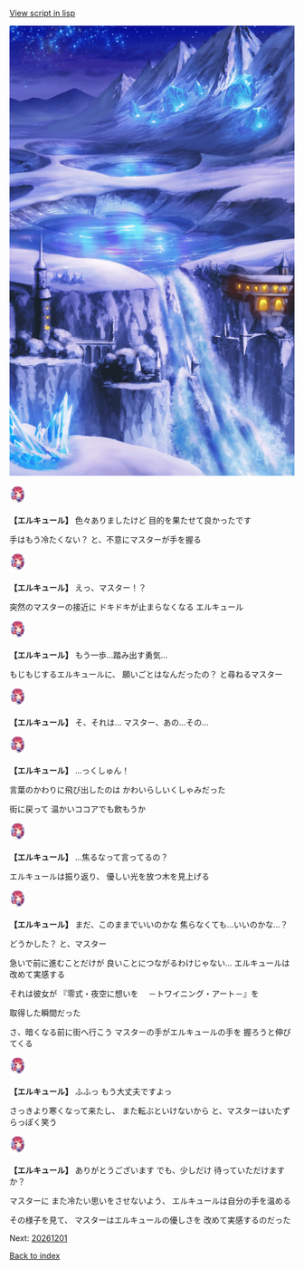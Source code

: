 [View script in lisp](../scripts/20252203.txt)

![highland_snow.png](../images/backgrounds/highland_snow.png)

<img src="../images/units/202521.png" alt="202521.png" height="34"/>

**【エルキュール】**
色々ありましたけど
目的を果たせて良かったです

手はもう冷たくない？
と、不意にマスターが手を握る

<img src="../images/units/202521.png" alt="202521.png" height="34"/>

**【エルキュール】**
えっ、マスター！？

突然のマスターの接近に
ドキドキが止まらなくなる
エルキュール

<img src="../images/units/202521.png" alt="202521.png" height="34"/>

**【エルキュール】**
もう一歩…踏み出す勇気…

もじもじするエルキュールに、
願いごとはなんだったの？
と尋ねるマスター

<img src="../images/units/202521.png" alt="202521.png" height="34"/>

**【エルキュール】**
そ、それは…
マスター、あの…その…

<img src="../images/units/202521.png" alt="202521.png" height="34"/>

**【エルキュール】**
…っくしゅん！

言葉のかわりに飛び出したのは
かわいらしいくしゃみだった

街に戻って
温かいココアでも飲もうか

<img src="../images/units/202521.png" alt="202521.png" height="34"/>

**【エルキュール】**
…焦るなって言ってるの？

エルキュールは振り返り、
優しい光を放つ木を見上げる

<img src="../images/units/202521.png" alt="202521.png" height="34"/>

**【エルキュール】**
まだ、このままでいいのかな
焦らなくても…いいのかな…？

どうかした？
と、マスター

急いで前に進むことだけが
良いことにつながるわけじゃない…
エルキュールは改めて実感する

それは彼女が
『零式・夜空に想いを
　－トワイニング・アート－』を

取得した瞬間だった

さ、暗くなる前に街へ行こう
マスターの手がエルキュールの手を
握ろうと伸びてくる

<img src="../images/units/202521.png" alt="202521.png" height="34"/>

**【エルキュール】**
ふふっ
もう大丈夫ですよっ

さっきより寒くなって来たし、
また転ぶといけないから
と、マスターはいたずらっぽく笑う

<img src="../images/units/202521.png" alt="202521.png" height="34"/>

**【エルキュール】**
ありがとうございます
でも、少しだけ
待っていただけますか？

マスターに
また冷たい思いをさせないよう、
エルキュールは自分の手を温める

その様子を見て、
マスターはエルキュールの優しさを
改めて実感するのだった


Next: [20261201](20261201.md)

[Back to index](index.md)
